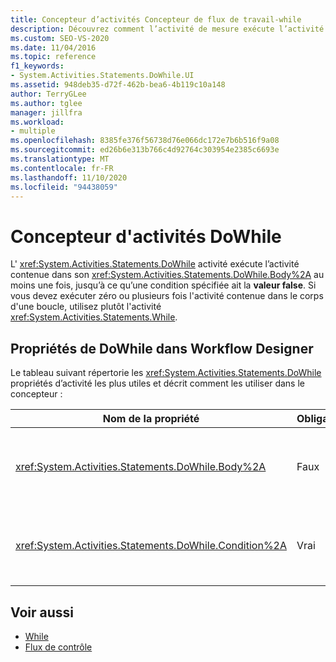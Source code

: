 ```yaml
---
title: Concepteur d’activités Concepteur de flux de travail-while
description: Découvrez comment l’activité de mesure exécute l’activité contenue dans son corps au moins une fois, jusqu’à ce qu’une condition spécifiée ait la valeur false.
ms.custom: SEO-VS-2020
ms.date: 11/04/2016
ms.topic: reference
f1_keywords:
- System.Activities.Statements.DoWhile.UI
ms.assetid: 948deb35-d72f-462b-bea6-4b119c10a148
author: TerryGLee
ms.author: tglee
manager: jillfra
ms.workload:
- multiple
ms.openlocfilehash: 8385fe376f56738d76e066dc172e7b6b516f9a08
ms.sourcegitcommit: ed26b6e313b766c4d92764c303954e2385c6693e
ms.translationtype: MT
ms.contentlocale: fr-FR
ms.lasthandoff: 11/10/2020
ms.locfileid: "94438059"
---
```

# <a name="dowhile-activity-designer"></a>Concepteur d'activités DoWhile

L' <xref:System.Activities.Statements.DoWhile> activité exécute l’activité contenue dans son <xref:System.Activities.Statements.DoWhile.Body%2A> au moins une fois, jusqu’à ce qu’une condition spécifiée ait la **valeur false**. Si vous devez exécuter zéro ou plusieurs fois l'activité contenue dans le corps d'une boucle, utilisez plutôt l'activité <xref:System.Activities.Statements.While>.

## <a name="dowhile-properties-in-the-workflow-designer"></a>Propriétés de DoWhile dans Workflow Designer

Le tableau suivant répertorie les <xref:System.Activities.Statements.DoWhile> propriétés d’activité les plus utiles et décrit comment les utiliser dans le concepteur :

|Nom de la propriété|Obligatoire|Usage|
|-|--------------|-|
|<xref:System.Activities.Statements.DoWhile.Body%2A>|Faux|Activité à exécuter lorsque la condition a la **valeur true**. Pour ajouter l' <xref:System.Activities.Statements.DoWhile.Body%2A> activité, déplacez une activité de la boîte à outils vers la zone **Body** sur le concepteur d’activités en **cours** avec le texte d’indication « déposer l’activité ici ».|
|<xref:System.Activities.Statements.DoWhile.Condition%2A>|Vrai|Condition à évaluer après chaque itération de la boucle. Pour définir le <xref:System.Activities.Statements.DoWhile.Condition%2A> , tapez une expression Visual Basic dans la zone **condition** sur le concepteur d’activités en **cours** ou dans la grille des propriétés.|

## <a name="see-also"></a>Voir aussi

- [While](../workflow-designer/while-activity-designer.md)
- [Flux de contrôle](../workflow-designer/control-flow-activity-designers.md)